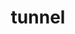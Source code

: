 ---
title: "tunnel"
type: hashtag
hashtag: tunnel
related:
  - drain
  - outfall
  - urban exploration
---